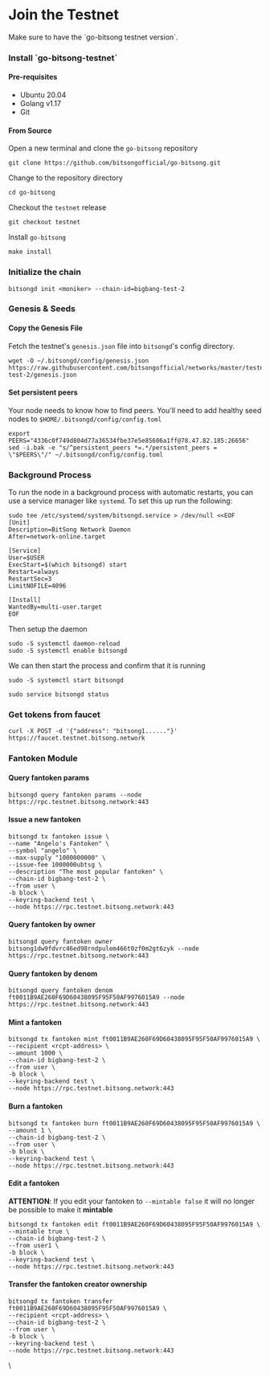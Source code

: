 # Join the Testnet

Make sure to have the \`go-bitsong testnet version\`.

### Install \`go-bitsong-testnet\`

#### Pre-requisites

* Ubuntu 20.04
* Golang v1.17
* Git

#### From Source

Open a new terminal and clone the `go-bitsong` repository

```
git clone https://github.com/bitsongofficial/go-bitsong.git
```

Change to the repository directory

```
cd go-bitsong
```

Checkout the `testnet` release

```
git checkout testnet
```

Install `go-bitsong`

```
make install
```

### Initialize the chain

```
bitsongd init <moniker> --chain-id=bigbang-test-2
```

### Genesis & Seeds

#### Copy the Genesis File

Fetch the testnet's `genesis.json` file into `bitsongd`'s config directory.

```
wget -O ~/.bitsongd/config/genesis.json https://raw.githubusercontent.com/bitsongofficial/networks/master/testnet/bigbang-test-2/genesis.json
```

#### **Set persistent peers**

Your node needs to know how to find peers. You'll need to add healthy seed nodes to `$HOME/.bitsongd/config/config.toml`

```
export PEERS="4336c0f749d804d77a36534fbe37e5e85606a1ff@78.47.82.185:26656"
sed -i.bak -e "s/^persistent_peers *=.*/persistent_peers = \"$PEERS\"/" ~/.bitsongd/config/config.toml
```

### Background Process <a href="#background-process" id="background-process"></a>

To run the node in a background process with automatic restarts, you can use a service manager like `systemd`. To set this up run the following:

```
sudo tee /etc/systemd/system/bitsongd.service > /dev/null <<EOF  
[Unit]
Description=BitSong Network Daemon
After=network-online.target

[Service]
User=$USER
ExecStart=$(which bitsongd) start
Restart=always
RestartSec=3
LimitNOFILE=4096

[Install]
WantedBy=multi-user.target
EOF

```

Then setup the daemon

```
sudo -S systemctl daemon-reload
sudo -S systemctl enable bitsongd
```

We can then start the process and confirm that it is running

```
sudo -S systemctl start bitsongd

sudo service bitsongd status
```

### Get tokens from faucet

```
curl -X POST -d '{"address": "bitsong1......"}' https://faucet.testnet.bitsong.network
```

### Fantoken Module

#### Query fantoken params

```
bitsongd query fantoken params --node https://rpc.testnet.bitsong.network:443
```

#### Issue a new fantoken

```
bitsongd tx fantoken issue \
--name "Angelo's Fantoken" \
--symbol "angelo" \
--max-supply "1000000000" \
--issue-fee 1000000ubtsg \
--description "The most popular fantoken" \
--chain-id bigbang-test-2 \
--from user \
-b block \
--keyring-backend test \
--node https://rpc.testnet.bitsong.network:443
```

#### Query fantoken by owner

```
bitsongd query fantoken owner bitsong1dw9fdvrc46ed98rndpulem466t0zf0m2gt6zyk --node https://rpc.testnet.bitsong.network:443
```

#### Query fantoken by denom

```
bitsongd query fantoken denom ft0011B9AE260F69D60438095F95F50AF9976015A9 --node https://rpc.testnet.bitsong.network:443
```

#### Mint a fantoken

```
bitsongd tx fantoken mint ft0011B9AE260F69D60438095F95F50AF9976015A9 \
--recipient <rcpt-address> \
--amount 1000 \
--chain-id bigbang-test-2 \
--from user \
-b block \
--keyring-backend test \
--node https://rpc.testnet.bitsong.network:443
```

#### Burn a fantoken

```
bitsongd tx fantoken burn ft0011B9AE260F69D60438095F95F50AF9976015A9 \
--amount 1 \
--chain-id bigbang-test-2 \
--from user \
-b block \
--keyring-backend test \
--node https://rpc.testnet.bitsong.network:443
```

#### Edit a fantoken

**ATTENTION**: If you edit your fantoken to `--mintable false` it will no longer be possible to make it **mintable**

```
bitsongd tx fantoken edit ft0011B9AE260F69D60438095F95F50AF9976015A9 \
--mintable true \
--chain-id bigbang-test-2 \
--from user1 \
-b block \
--keyring-backend test \
--node https://rpc.testnet.bitsong.network:443
```

#### Transfer the fantoken creator ownership

```
bitsongd tx fantoken transfer ft0011B9AE260F69D60438095F95F50AF9976015A9 \
--recipient <rcpt-address> \
--chain-id bigbang-test-2 \
--from user \
-b block \
--keyring-backend test \
--node https://rpc.testnet.bitsong.network:443
```

\
